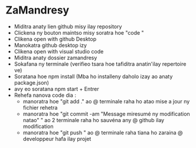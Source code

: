 # ZaMandresy

- Miditra anaty lien github misy ilay repository
- Clickena ny bouton maintso misy soratra hoe "code "
- Clikena open with github Desktop
- Manokatra github desktop izy
- Clikena open with visual studio code
- Miditra anaty dossier zamandresy
- Sokafana ny terminale (verifieo tsara hoe tafiditra anatin'ilay repertoire ve)
- Soratana hoe npm install (Mba ho installeny daholo izay ao anaty package.json)
- avy eo soratana npm start + Entrer
- Rehefa nanova code dia :
  - manoratra hoe "git add ." ao @ terminale raha ho atao mise a jour ny fichier rehetra
  - manoratra hoe "git commit -am "Message miresumé ny modification natao" " ao 2 terminale raha ho sauvéna any @ github ilay modification
  - manoratra hoe "git push " ao @ terminale raha tiana ho zaraina @ developpeur hafa ilay projet
